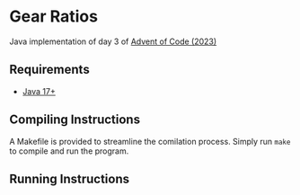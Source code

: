 # Gear Ratios
Java implementation of day 3 of 
[Advent of Code (2023)](https://adventofcode.com/2023/day/3)

## Requirements
* [Java 17+](https://www.java.com/en/)

## Compiling Instructions
A Makefile is provided to streamline the comilation process. Simply run
`make` to compile and run the program.

## Running Instructions

